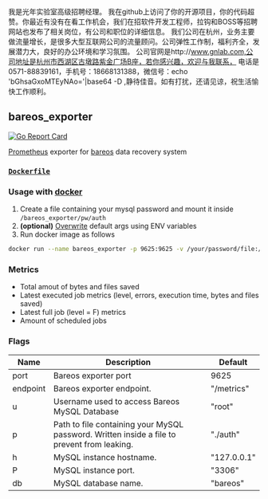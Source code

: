 我是光年实验室高级招聘经理。
我在github上访问了你的开源项目，你的代码超赞。你最近有没有在看工作机会，我们在招软件开发工程师，拉钩和BOSS等招聘网站也发布了相关岗位，有公司和职位的详细信息。
我们公司在杭州，业务主要做流量增长，是很多大型互联网公司的流量顾问。公司弹性工作制，福利齐全，发展潜力大，良好的办公环境和学习氛围。
公司官网是http://www.gnlab.com,公司地址是杭州市西湖区古墩路紫金广场B座，若你感兴趣，欢迎与我联系，
电话是0571-88839161，手机号：18668131388，微信号：echo 'bGhsaGxoMTEyNAo='|base64 -D ,静待佳音。如有打扰，还请见谅，祝生活愉快工作顺利。

## bareos_exporter
[![Go Report Card](https://goreportcard.com/badge/github.com/dreyau/bareos_exporter)](https://goreportcard.com/report/github.com/dreyau/bareos_exporter)

[Prometheus](https://github.com/prometheus) exporter for [bareos](https://github.com/bareos) data recovery system

### [`Dockerfile`](https://github.com/dreyau/bareos_exporter/blob/master/Dockerfile)

### Usage with [docker](https://hub.docker.com/r/dreyau/bareos_exporter)
1. Create a file containing your mysql password and mount it inside `/bareos_exporter/pw/auth`
2. **(optional)** [Overwrite](https://docs.docker.com/engine/reference/run/#env-environment-variables) default args using ENV variables
3. Run docker image as follows
```bash
docker run --name bareos_exporter -p 9625:9625 -v /your/password/file:/bareos_exporter/pw/auth -d dreyau/bareos_exporter:latest
```
### Metrics

- Total amout of bytes and files saved
- Latest executed job metrics (level, errors, execution time, bytes and files saved)
- Latest full job (level = F) metrics
- Amount of scheduled jobs

### Flags

Name    | Description                                                                                 | Default
--------|---------------------------------------------------------------------------------------------|----------------------
port    | Bareos exporter port                                                                        | 9625
endpoint| Bareos exporter endpoint.                                                                   | "/metrics"
u       | Username used to access Bareos MySQL Database                                               | "root"
p       | Path to file containing your MySQL password. Written inside a file to prevent from leaking. | "./auth"
h       | MySQL instance hostname.                                                                    | "127.0.0.1"
P       | MySQL instance port.                                                                        | "3306"
db      | MySQL database name.                                                                        | "bareos"
